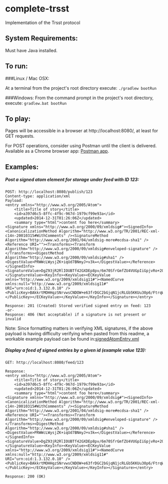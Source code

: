 complete-trsst
=============

Implementation of the Trsst protocol

System Requirements:
---------
Must have Java installed.

To run:
-------

###Linux / Mac OSX:

At a terminal from the project's root directory execute:
`./gradlew bootRun`

###Windows:
From the command prompt in the project's root directory, execute:
`gradlew.bat bootRun`

To play:
--------
Pages will be accessible in a browser at http://localhost:8080/, at least for GET requests.

For POST operations, consider using Postman until the client is delivered.  Available as a Chrome browser app: <a href="https://chrome.google.com/webstore/detail/postman-rest-client/fdmmgilgnpjigdojojpjoooidkmcomcm?hl=en">Postman app</a>.  

Examples:
---------

##### Post a signed atom element for storage under feed with ID 123:
    POST: http://localhost:8080/publish/123
    Content-type: application/xml
    Payload: 
    <entry xmlns="http://www.w3.org/2005/Atom">
        <title>Title of story</title>
        <id>a397d6c5-8ffc-4f9c-967d-1979cf99e93a</id>
        <updated>2014-12-31T01:26:06Z</updated>
        <summary type="html">content foo here</summary>
    <Signature xmlns="http://www.w3.org/2000/09/xmldsig#"><SignedInfo><CanonicalizationMethod Algorithm="http://www.w3.org/TR/2001/REC-xml-c14n-20010315#WithComments" /><SignatureMethod Algorithm="http://www.w3.org/2001/04/xmldsig-more#ecdsa-sha1" /><Reference URI=""><Transforms><Transform Algorithm="http://www.w3.org/2000/09/xmldsig#enveloped-signature" /></Transforms><DigestMethod Algorithm="http://www.w3.org/2000/09/xmldsig#sha1" /><DigestValue>PRWWcLWysjZK+iqUd7BNmyJ+v3k=</DigestValue></Reference></SignedInfo><SignatureValue>DgZ93jR2RlIOUBTf42GXDEp8pv/6m70SfrGmfZU4VUGpIiGpjvRo+2QJ0RjwUZtwpcwofbWZbopjPHnwlH6GhA==</SignatureValue><KeyInfo><KeyValue><ECKeyValue xmlns="http://www.w3.org/2009/xmldsig11#"><NamedCurve xmlns:null="http://www.w3.org/2009/xmldsig11#" URI="urn:oid:1.3.132.0.10" /><PublicKey>BAkkrtMOHHqzSNrvwsCNDOW+e63frDGC2bGjqN1jcRLGb5KKUu30p6/FtrqW9hmso3e5ua195T4PnKSSEA8AscU=</PublicKey></ECKeyValue></KeyValue></KeyInfo></Signature></entry>

    Response: 201 (Created) Stored verified signed entry on feed: 123
    -or-
    Response: 406 (Not acceptable) if a signature is not present or invalid
Note: Since formatting matters in verifying XML signatures, if the above payload is having difficulty verifying when pasted from this readme, a workable example payload can be found in:<a href="https://github.com/TheAndruu/complete-trsst/blob/master/ct-core/src/test/resources/com/completetrsst/xml/signedAtomEntry.xml">signedAtomEntry.xml</a>


##### Display a feed of signed entries by a given id (example value 123):
    GET: http://localhost:8080/feed/123

    Response:
    <entry xmlns="http://www.w3.org/2005/Atom">
        <title>Title of story</title>
        <id>a397d6c5-8ffc-4f9c-967d-1979cf99e93a</id>
        <updated>2014-12-31T01:26:06Z</updated>
        <summary type="html">content foo here</summary>
    <Signature xmlns="http://www.w3.org/2000/09/xmldsig#"><SignedInfo><CanonicalizationMethod Algorithm="http://www.w3.org/TR/2001/REC-xml-c14n-20010315#WithComments" /><SignatureMethod Algorithm="http://www.w3.org/2001/04/xmldsig-more#ecdsa-sha1" /><Reference URI=""><Transforms><Transform Algorithm="http://www.w3.org/2000/09/xmldsig#enveloped-signature" /></Transforms><DigestMethod Algorithm="http://www.w3.org/2000/09/xmldsig#sha1" /><DigestValue>PRWWcLWysjZK+iqUd7BNmyJ+v3k=</DigestValue></Reference></SignedInfo><SignatureValue>DgZ93jR2RlIOUBTf42GXDEp8pv/6m70SfrGmfZU4VUGpIiGpjvRo+2QJ0RjwUZtwpcwofbWZbopjPHnwlH6GhA==</SignatureValue><KeyInfo><KeyValue><ECKeyValue xmlns="http://www.w3.org/2009/xmldsig11#"><NamedCurve xmlns:null="http://www.w3.org/2009/xmldsig11#" URI="urn:oid:1.3.132.0.10" /><PublicKey>BAkkrtMOHHqzSNrvwsCNDOW+e63frDGC2bGjqN1jcRLGb5KKUu30p6/FtrqW9hmso3e5ua195T4PnKSSEA8AscU=</PublicKey></ECKeyValue></KeyValue></KeyInfo></Signature></entry>

    Response: 200 (OK)



